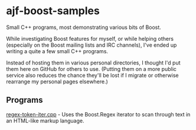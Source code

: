 ajf-boost-samples
=================

Small C++ programs, most demonstrating various bits of Boost.

While investigating Boost features for myself, or while helping others
(especially on the Boost mailing lists and IRC channels), I've ended
up writing a quite a few small C++ programs.

Instead of hosting them in various personal directories, I thought I'd
put them here on GitHub for others to use.  (Putting them on a more
public service also reduces the chance they'll be lost if I migrate or
otherwise rearrange my personal pages elsewhere.)

Programs
--------

[regex-token-iter.cpp](regex-token-iter.cpp) - Uses the Boost.Regex
iterator to scan through text in an HTML-like markup language.

